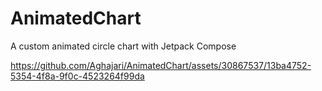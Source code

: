 # AnimatedChart
 A custom animated circle chart with Jetpack Compose

 https://github.com/Aghajari/AnimatedChart/assets/30867537/13ba4752-5354-4f8a-9f0c-4523264f99da
